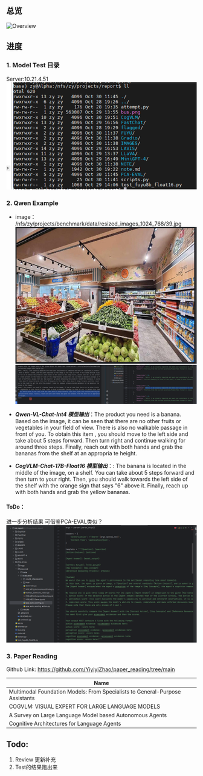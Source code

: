 ## 总览
![Overview](./pic/20231031/1031.png)

## 进度
### 1. Model Test 目录
Server:10.21.4.51
![Img1](./pic/20231031/1.png)

### 2. Qwen Example
* image：  /nfs/zy/projects/benchmark/data/resized_images_1024_768/39.jpg
![Img3](./pic/20231031/3.png)
![Img2](./pic/20231031/2.png)
* ***Qwen-VL-Chat-Int4 模型输出***：The product you need is a banana. Based on the image, it can be seen that there are no other fruits 
or vegetables in your field of view. There is also no walkable passage in front of you. To obtain this item
, you should move to the left side and take about 5 steps forward. Then turn right and continue walking for
 around three steps. Finally, reach out with both hands and grab the bananas from the shelf at an appropria
te height.

* ***CogVLM-Chat-17B-Float16 模型输出***：: The banana is located in the middle of the image, on a shelf. 
You can take about 5 steps forward and then turn to your right. 
Then, you should walk towards the left side of the shelf with the orange sign that says "6" above it. 
Finally, reach up with both hands and grab the yellow bananas.





#### ToDo：
进一步分析结果
可借鉴PCA-EVAL类似？
![Img4](./pic/20231031/4.png)

### 3. Paper Reading
Github Link: <https://github.com/YiyiyiZhao/paper_reading/tree/main>

| **Name**                                                                     |
|------------------------------------------------------------------------------|
| Multimodal Foundation Models: From Specialists to General-Purpose Assistants |
| COGVLM: VISUAL EXPERT FOR LARGE LANGUAGE MODELS                              | 
| A Survey on Large Language Model based Autonomous Agents                     |
| Cognitive Architectures for Language Agents|

## Todo:
1. Review 更新补充
2. Test的结果跑出来
